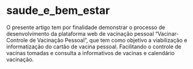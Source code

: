 # saude_e_bem_estar

O presente artigo tem por finalidade demonstrar o processo de desenvolvimento da plataforma web de vacinação pessoal “Vacinar- Controle de Vacinação Pessoal”, que tem como objetivo a viabilização e informatização do cartão de vacina pessoal. Facilitando o controle de vacinas tomadas e consulta a informativos de vacinas e calendário vacinação.
